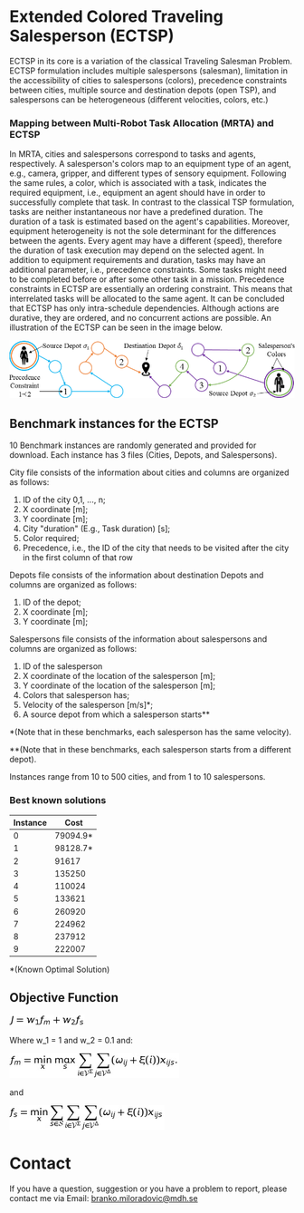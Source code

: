 # Extended Colored Traveling Salesperson (ECTSP)

ECTSP in its core is a variation of the classical Traveling Salesman Problem. ECTSP formulation includes multiple salespersons (salesman), limitation in the accessibility of cities to salespersons (colors), precedence constraints between cities, multiple source and destination depots (open TSP), and salespersons can be heterogeneous (different velocities, colors, etc.) 

### Mapping between Multi-Robot Task Allocation (MRTA) and ECTSP
In MRTA, cities and salespersons correspond to tasks and agents, respectively. A salesperson's colors map to an equipment type of an agent, e.g., camera, gripper, and different types of sensory equipment. Following the same rules, a color, which is associated with a task, indicates the required equipment, i.e., equipment an agent should have in order to successfully complete that task. In contrast to the classical TSP formulation, tasks are neither instantaneous nor have a predefined duration. The duration of a task is estimated based on the agent's capabilities. Moreover, equipment heterogeneity is not the sole determinant for the differences between the agents. Every agent may have a different {speed}, therefore the duration of task execution may depend on the selected agent. In addition to equipment requirements and duration, tasks may have an additional parameter, i.e., precedence constraints. Some tasks might need to be completed before or after some other task in a mission. Precedence constraints in ECTSP are essentially an ordering constraint. This means that interrelated tasks will be allocated to the same agent. It can be concluded that ECTSP has only intra-schedule dependencies. Although actions are durative, they are ordered, and no concurrent actions are possible. An illustration of the ECTSP can be seen in the image below.

![An illustration of ECTSP ](https://github.com/mdh-planner/ECTSP/blob/master/ECTSP_Illustration2.png)
## Benchmark instances for the ECTSP
10 Benchmark instances are randomly generated and provided for download. Each instance has 3 files (Cities, Depots, and Salespersons). 

City file consists of the information about cities and columns are organized as follows:

 1. ID of the city 0,1, ..., n;
 2. X coordinate [m];
 3. Y coordinate [m];
 4. City "duration" (E.g., Task duration) [s];
 5. Color required;
 6. Precedence, i.e., the ID of the city that needs to be visited after the city in the first column of that row

Depots file consists of the information about destination Depots and columns are organized as follows:

 1. ID of the depot;
 2. X coordinate [m];
 3. Y coordinate [m];

Salespersons file consists of the information about salespersons and columns are organized as follows:

 1. ID of the salesperson
 2. X coordinate of the location of the salesperson [m];
 3. Y coordinate of the location of the salesperson [m];
 4. Colors that salesperson has;
 5. Velocity of the salesperson [m/s]*;
 6. A source depot from which a salesperson starts**


*(Note that in these benchmarks, each salesperson has the same velocity).

**(Note that in these benchmarks, each salesperson starts from a different depot).

Instances range from 10 to 500 cities, and from 1 to 10 salespersons.

### Best known solutions
|Instance| Cost  |
|--|--|
| 0 |  79094.9* |
|1|98128.7*|
| 2 | 91617 |
|3|135250|
| 4 | 110024 |
|5|133621|
| 6 | 260920 |
|7|224962|
| 8 | 237912 |
|9|222007|

*(Known Optimal Solution)

## Objective Function

![Obj. Function](https://github.com/mdh-planner/ECTSP/blob/master/eq1.png)

Where w_1 = 1 and w_2 = 0.1 and:

![minMax](https://github.com/mdh-planner/ECTSP/blob/master/eq2.png)

and

![minSum](https://github.com/mdh-planner/ECTSP/blob/master/eq3.png)

# Contact
If you have a question, suggestion or you have a problem to report, please contact me via Email: branko.miloradovic@mdh.se
